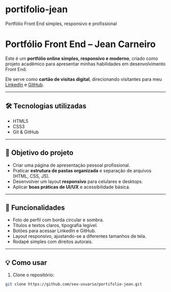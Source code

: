 # portifolio-jean
Portfólio Front End simples, responsivo e profissional

# Portfólio Front End – Jean Carneiro

Este é um **portfólio online simples, responsivo e moderno**, criado como projeto acadêmico para apresentar minhas habilidades em desenvolvimento Front End.  

Ele serve como **cartão de visitas digital**, direcionando visitantes para meu [LinkedIn](https://www.linkedin.com/in/jeancarneiroc/) e [GitHub](https://github.com/JeanCarneiro91).

---

## 🛠 Tecnologias utilizadas
- HTML5
- CSS3
- Git & GitHub

---

## 🎯 Objetivo do projeto
- Criar uma página de apresentação pessoal profissional.
- Praticar **estrutura de pastas organizada** e separação de arquivos (HTML, CSS, JS).
- Desenvolver um layout **responsivo** para celulares e desktops.
- Aplicar **boas práticas de UI/UX** e acessibilidade básica.

---

## 📌 Funcionalidades
- Foto de perfil com borda circular e sombra.
- Títulos e textos claros, tipografia legível.
- Botões para acessar LinkedIn e GitHub.
- Layout responsivo, ajustando-se a diferentes tamanhos de tela.
- Rodapé simples com direitos autorais.

---

## 💡 Como usar
1. Clone o repositório:
```bash
git clone https://github.com/seu-usuario/portifolio-jean.git
